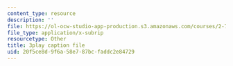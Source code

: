 ```yaml
---
content_type: resource
description: ''
file: https://ol-ocw-studio-app-production.s3.amazonaws.com/courses/2-71-optics-spring-2009/20f5ce8d9f6a58e787bcfaddc2e84729_VHIJPHqwV_0.vtt
file_type: application/x-subrip
resourcetype: Other
title: 3play caption file
uid: 20f5ce8d-9f6a-58e7-87bc-faddc2e84729
---
```

